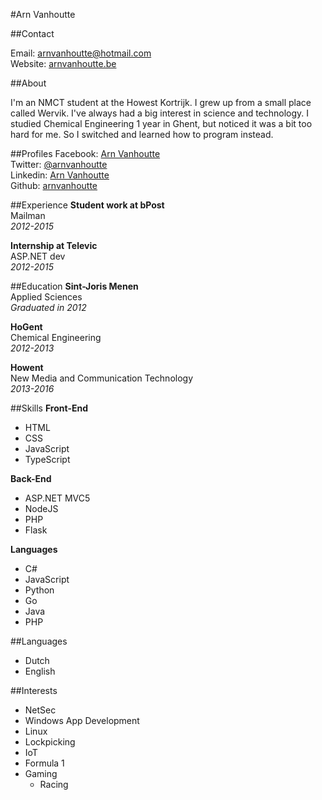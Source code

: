 #Arn Vanhoutte

##Contact

Email: [arnvanhoutte@hotmail.com](mailto:arnvanhoutte@hotmail.com)  
Website: [arnvanhoutte.be](http://arnvanhoutte.be/)

##About

I'm an NMCT student at the Howest Kortrijk. I grew up from a small place called Wervik. I've always had a big interest in science and technology. I studied Chemical Engineering 1 year in Ghent, but noticed it was a bit too hard for me. So I switched and learned how to program instead. 

##Profiles
Facebook: [Arn Vanhoutte](https://www.facebook.com/arnvanhoutte)  
Twitter: [@arnvanhoutte](https://twitter.com/arnvanhoutte)  
Linkedin: [Arn Vanhoutte](https://www.linkedin.com/in/arn-vanhoutte-00212492)  
Github: [arnvanhoutte](https://github.com/arnvanhoutte)

##Experience
**Student work at bPost**  
Mailman  
*2012-2015*

**Internship at Televic**  
ASP.NET dev  
*2012-2015*

##Education
**Sint-Joris Menen**  
Applied Sciences  
*Graduated in 2012*

**HoGent**  
Chemical Engineering  
*2012-2013*

**Howent**  
New Media and Communication Technology  
*2013-2016*

##Skills
**Front-End**  
* HTML
* CSS
* JavaScript
* TypeScript

**Back-End**
* ASP.NET MVC5
* NodeJS
* PHP
* Flask

**Languages**  
* C#
* JavaScript
* Python
* Go
* Java
* PHP

##Languages

* Dutch
* English

##Interests
* NetSec
* Windows App Development
* Linux
* Lockpicking
* IoT
* Formula 1
* Gaming
    * Racing
